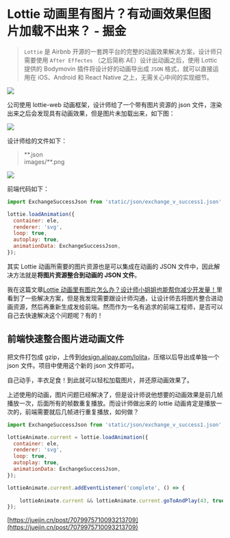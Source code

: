 # Lottie 动画里有图片？有动画效果但图片加载不出来？ - 掘金
> `Lottie` 是 Airbnb 开源的一套跨平台的完整的动画效果解决方案，设计师只需要使用 `After Effectes` （之后简称 AE）设计出动画之后，使用 Lottic 提供的 Bodymovin 插件将设计好的动画导出成 `JSON` 格式，就可以直接运用在 iOS、Android 和 React Native 之上，无需关心中间的实现细节。

![](https://p1-juejin.byteimg.com/tos-cn-i-k3u1fbpfcp/a98318a7fc314db39511dbd7b8ad7051~tplv-k3u1fbpfcp-zoom-in-crop-mark:1304:0:0:0.awebp?)

公司使用 lottie-web 动画框架，设计师给了一个带有图片资源的 json 文件，渲染出来之后会发现具有动画效果，但是图片未加载出来，如下图：

![](https://p3-juejin.byteimg.com/tos-cn-i-k3u1fbpfcp/8210685c3a854d0db51040cee6b3e58b~tplv-k3u1fbpfcp-zoom-in-crop-mark:1304:0:0:0.awebp)

设计师给的文件如下：

> \*\*.json  
> images/\*\*.png

![](https://p3-juejin.byteimg.com/tos-cn-i-k3u1fbpfcp/52099b235d8d48da9117585db1ed0a89~tplv-k3u1fbpfcp-zoom-in-crop-mark:1304:0:0:0.awebp)

前端代码如下：

```js
import ExchangeSuccessJson from 'static/json/exchange_v_success1.json';

lottie.loadAnimation({
  container: ele,
  renderer: 'svg',
  loop: true,
  autoplay: true,
  animationData: ExchangeSuccessJson,
});
```

其实 Lottie 动画所需要的图片资源也是可以集成在动画的 JSON 文件中，因此解决方法就是**将图片资源整合到动画的 JSON 文件**。

我在这篇文章[Lottie 动画里有图片怎么办？设计师小姐姐也能帮你减少开发量！](https://link.juejin.cn/?target=https%3A%2F%2Fmp.weixin.qq.com%2Fs%3F__biz%3DMzIxNjc0ODExMA%3D%3D%26mid%3D2247485270%26idx%3D1%26sn%3Dea6c76cdab342cde8a7af247960e498f%26chksm%3D97851e77a0f297619f28aadc1ef51c3ea019d318d77d8377b3841eb547acbe4ece423fd8f0fa%26scene%3D178%26cur_album_id%3D1439395363538173953%23rd "https&#x3A;//mp.weixin.qq.com/s?\_\_biz=MzIxNjc0ODExMA==&mid=2247485270&idx=1&sn=ea6c76cdab342cde8a7af247960e498f&chksm=97851e77a0f297619f28aadc1ef51c3ea019d318d77d8377b3841eb547acbe4ece423fd8f0fa&scene=178&cur_album_id=1439395363538173953#rd")里看到了一些解决方案，但是我发现需要跟设计师沟通，让设计师去将图片整合进动画资源，然后再重新生成发给前端。然而作为一名有追求的前端工程师，是否可以自己去快速解决这个问题呢？有的！

## 前端快速整合图片进动画文件

把文件打包成 gzip，上传到[design.alipay.com/lolita](https://link.juejin.cn/?target=https%3A%2F%2Fdesign.alipay.com%2Flolita "https&#x3A;//design.alipay.com/lolita")，压缩以后导出成单独一个 json 文件。项目中使用这个新的 json 文件即可。

自己动手，丰衣足食！到此就可以轻松加载图片，并还原动画效果了。

上述使用的动画，图片问题已经解决了，但是设计师说他想要的动画效果是前几帧播放一次，后面所有的帧数重复播放。而设计师做出来的 lottie 动画肯定是播放一次的，前端需要就后几帧进行重复播放，如何做？

```js
import ExchangeSuccessJson from 'static/json/exchange_v_success1.json';

lottieAnimate.current = lottie.loadAnimation({
  container: ele,
  renderer: 'svg',
  loop: true,
  autoplay: true,
  animationData: ExchangeSuccessJson,
});

lottieAnimate.current.addEventListener('complete', () => {
	
	lottieAnimate.current && lottieAnimate.current.goToAndPlay(43, true);
});
```

 [https://juejin.cn/post/7079975710093213709](https://juejin.cn/post/7079975710093213709)
